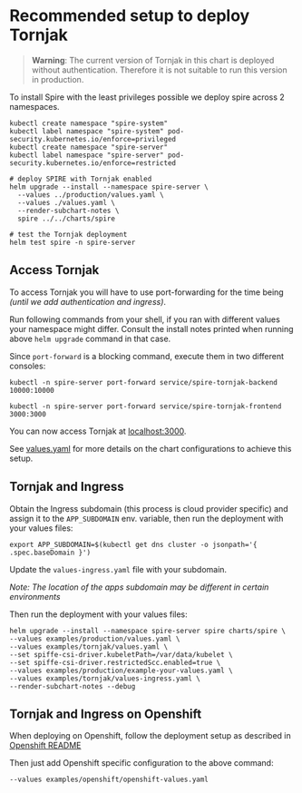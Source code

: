 # Recommended setup to deploy Tornjak

> **Warning**: The current version of Tornjak in this chart is deployed without authentication. Therefore it is not suitable to run this version in production.

To install Spire with the least privileges possible we deploy spire across 2 namespaces.

```shell
kubectl create namespace "spire-system"
kubectl label namespace "spire-system" pod-security.kubernetes.io/enforce=privileged
kubectl create namespace "spire-server"
kubectl label namespace "spire-server" pod-security.kubernetes.io/enforce=restricted

# deploy SPIRE with Tornjak enabled
helm upgrade --install --namespace spire-server \
  --values ../production/values.yaml \
  --values ./values.yaml \
  --render-subchart-notes \
  spire ../../charts/spire

# test the Tornjak deployment
helm test spire -n spire-server
```

## Access Tornjak

To access Tornjak you will have to use port-forwarding for the time being *(until we add authentication and ingress)*.

Run following commands from your shell, if you ran with different values your namespace might differ. Consult the install notes printed when running above `helm upgrade` command in that case.

Since `port-forward` is a blocking command, execute them in two different consoles:

```shell
kubectl -n spire-server port-forward service/spire-tornjak-backend 10000:10000
```

```shell
kubectl -n spire-server port-forward service/spire-tornjak-frontend 3000:3000
```

You can now access Tornjak at [localhost:3000](http://localhost:3000).

See [values.yaml](./values.yaml) for more details on the chart configurations to achieve this setup.

## Tornjak and Ingress

Obtain the Ingress subdomain (this process is cloud provider specific) and assign it
to the `APP_SUBDOMAIN` env. variable, then run the deployment with your values files:

```shell
export APP_SUBDOMAIN=$(kubectl get dns cluster -o jsonpath='{ .spec.baseDomain }')
```

Update the `values-ingress.yaml` file with your subdomain.

_Note: The location of the apps subdomain may be different in certain environments_

Then run the deployment with your values files:

```shell
helm upgrade --install --namespace spire-server spire charts/spire \
--values examples/production/values.yaml \
--values examples/tornjak/values.yaml \
--set spiffe-csi-driver.kubeletPath=/var/data/kubelet \
--set spiffe-csi-driver.restrictedScc.enabled=true \
--values examples/production/example-your-values.yaml \
--values examples/tornjak/values-ingress.yaml \
--render-subchart-notes --debug
```

## Tornjak and Ingress on Openshift

When deploying on Openshift, follow the deployment setup as described in
[Openshift README](../openshift/README.md)

Then just add Openshift specific configuration to the above command:
```shell
--values examples/openshift/openshift-values.yaml
```
